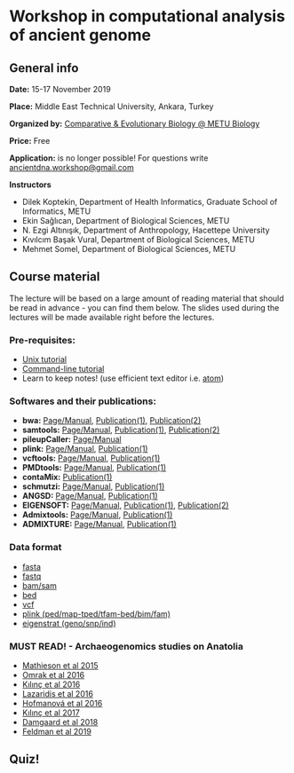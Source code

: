 # Workshop in computational analysis of ancient genome

## General info

**Date:** 15-17 November 2019

**Place:** Middle East Technical University, Ankara, Turkey

**Organized by:** [Comparative & Evolutionary Biology @ METU Biology](https://compevo.bio.metu.edu.tr/)

**Price:** Free

**Application:** is no longer possible! For questions write ancientdna.workshop@gmail.com

**Instructors**
- Dilek Koptekin, Department of Health Informatics, Graduate School of Informatics, METU
- Ekin Sağlıcan, Department of Biological Sciences, METU
- N. Ezgi Altınışık, Department of  Anthropology, Hacettepe University
- Kıvılcım Başak Vural, Department of Biological Sciences, METU
- Mehmet Somel, Department of Biological Sciences, METU

## Course material
The lecture will be based on a large amount of reading material that should be read in advance - you can find them below. The slides used during the lectures will be made available right before the lectures.

### Pre-requisites:
- [Unix tutorial](https://people.ischool.berkeley.edu/~kevin/unix-tutorial/toc.html)
- [Command-line tutorial](https://rik.smith-unna.com/command_line_bootcamp/?id=pabgahcnti)
- Learn to keep notes! (use efficient text editor i.e. [atom](https://atom.io/))

### Softwares and their publications:

* **bwa:** [Page/Manual](http://bio-bwa.sourceforge.net/bwa.shtml), [Publication(1)](https://www.ncbi.nlm.nih.gov/pubmed/19451168), [Publication(2)](https://www.ncbi.nlm.nih.gov/pubmed/20080505)
* **samtools:** [Page/Manual](http://www.htslib.org/doc/samtools.html), [Publication(1)](https://www.ncbi.nlm.nih.gov/pubmed/19505943), [Publication(2)](https://www.ncbi.nlm.nih.gov/pubmed/21903627)
* **pileupCaller:** [Page/Manual](https://github.com/stschiff/sequenceTools)
* **plink:** [Page/Manual](http://zzz.bwh.harvard.edu/plink/pdf.shtml), [Publication(1)](https://www.ncbi.nlm.nih.gov/pubmed/17701901)
* **vcftools:** [Page/Manual](https://vcftools.github.io/documentation.html), [Publication(1)](https://academic.oup.com/bioinformatics/article/27/15/2156/402296)
* **PMDtools:** [Page/Manual](https://code.google.com/archive/p/pmdtools/), [Publication(1)](https://www.ncbi.nlm.nih.gov/pubmed/?term=Separating+endogenous+ancient+DNA+from+modern+day+contamination+in+a+Siberian+Neandertal)
* **contaMix:** [Publication(1)](https://www.ncbi.nlm.nih.gov/pubmed/?term=revised+timescale+for+human+evolution+based+on+ancient+mitochondrial+genomes)
* **schmutzi:** [Page/Manual](https://bioinf.eva.mpg.de/schmutzi/), [Publication(1)](https://www.ncbi.nlm.nih.gov/pubmed/26458810)
* **ANGSD:** [Page/Manual](https://github.com/ANGSD/angsd), [Publication(1)](https://www.ncbi.nlm.nih.gov/pubmed/25420514)
* **EIGENSOFT:** [Page/Manual](https://github.com/DReichLab/EIG), [Publication(1)](https://www.ncbi.nlm.nih.gov/pubmed/16862161), [Publication(2)](https://www.ncbi.nlm.nih.gov/pmc/articles/PMC1713260/)
* **Admixtools:** [Page/Manual](https://github.com/DReichLab/AdmixTools), [Publication(1)](https://www.ncbi.nlm.nih.gov/pubmed/22960212)
* **ADMIXTURE:** [Page/Manual](http://software.genetics.ucla.edu/admixture/admixture-manual.pdf), [Publication(1)](https://www.ncbi.nlm.nih.gov/pubmed/?term=D.H.+Alexander%2C+J.+Novembre%2C+and+K.+Lange.+Fast+model-based+estimation+of+ancestry+in+unrelated+individuals)

### Data format
  - [fasta](https://www.animalgenome.org/bioinfo/resources/manuals/seqformats)
  - [fastq](https://pythonhosted.org/OBITools/fastq.html)
  - [bam/sam](https://sites.google.com/site/bioinformaticsremarks/bioinfo/sam-bam-format)
  - [bed](https://www.ensembl.org/info/website/upload/bed.html)
  - [vcf](https://samtools.github.io/hts-specs/VCFv4.2.pdf)
  - [plink (ped/map-tped/tfam-bed/bim/fam)](http://zzz.bwh.harvard.edu/plink/pdf.shtml)
  - [eigenstrat (geno/snp/ind)](https://reich.hms.harvard.edu/software/InputFileFormats)

### **MUST READ!** - Archaeogenomics studies on Anatolia

* [Mathieson et al 2015](https://www.nature.com/articles/nature16152)
* [Omrak et al 2016](https://www.cell.com/action/showPdf?pii=S0960-9822%2815%2901516-X)
* [Kılınç et al 2016](https://www.cell.com/action/showPdf?pii=S0960-9822%2816%2930850-8)
* [Lazaridis et al 2016](https://www.nature.com/articles/nature19310)
* [Hofmanová et al 2016](https://www.pnas.org/content/113/25/6886.long)
* [Kılınç et al 2017](https://royalsocietypublishing.org/doi/full/10.1098/rspb.2017.2064)
* [Damgaard et al 2018](https://science.sciencemag.org/content/360/6396/eaar7711)
* [Feldman et al 2019](https://www.nature.com/articles/s41467-019-09209-7)

## Quiz!
